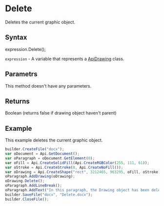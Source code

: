 # Delete

Deletes the current graphic object.

## Syntax

expression.Delete();

`expression` - A variable that represents a [ApiDrawing](../ApiDrawing.md) class.

## Parametrs

This method doesn't have any parameters.

## Returns

Boolean (returns false if drawing object haven't parent)

## Example

This example deletes the current graphic object.

```javascript
builder.CreateFile("docx");
var oDocument = Api.GetDocument();
var oParagraph = oDocument.GetElement(0);
var oFill = Api.CreateSolidFill(Api.CreateRGBColor(255, 111, 61));
var oStroke = Api.CreateStroke(0, Api.CreateNoFill());
var oDrawing = Api.CreateShape("rect", 3212465, 963295, oFill, oStroke);
oParagraph.AddDrawing(oDrawing);
oDrawing.Delete();
oParagraph.AddLineBreak();
oParagraph.AddText("In this paragraph, the Drawing object has been deleted.");
builder.SaveFile("docx", "Delete.docx");
builder.CloseFile();
```